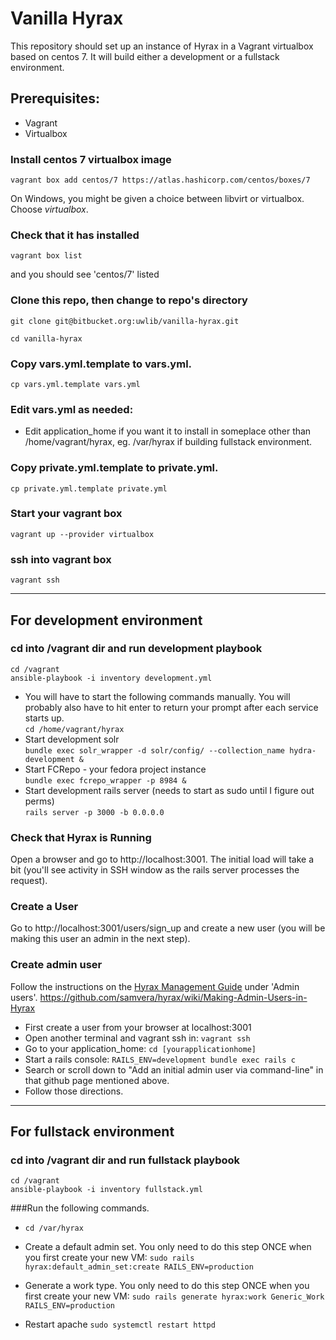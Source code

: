 # Vanilla Hyrax

This repository should set up an instance of Hyrax in a Vagrant virtualbox based on centos 7. It will build either a development or a fullstack environment.

## Prerequisites:
 - Vagrant
 - Virtualbox

### Install centos 7 virtualbox image
`vagrant box add centos/7 https://atlas.hashicorp.com/centos/boxes/7`

On Windows, you might be given a choice between libvirt or virtualbox. Choose *virtualbox*.

### Check that it has installed
`vagrant box list`

and you should see 'centos/7' listed

### Clone this repo, then change to repo's directory
`git clone git@bitbucket.org:uwlib/vanilla-hyrax.git`

`cd vanilla-hyrax`

### Copy vars.yml.template to vars.yml.

`cp vars.yml.template vars.yml`

### Edit vars.yml as needed:

* Edit application_home if you want it to install in someplace other than /home/vagrant/hyrax, eg. /var/hyrax if building fullstack environment.

### Copy private.yml.template to private.yml.

`cp private.yml.template private.yml`

### Start your vagrant box
`vagrant up --provider virtualbox`

### ssh into vagrant box
`vagrant ssh`

---

## For development environment

### cd into /vagrant dir and run development playbook
`cd /vagrant`   
`ansible-playbook -i inventory development.yml`

* You will have to start the following commands manually. You will probably also have to hit enter to return your prompt after each service starts up.   
`cd /home/vagrant/hyrax`   
* Start development solr   
`bundle exec solr_wrapper -d solr/config/ --collection_name hydra-development &`   
* Start FCRepo - your fedora project instance   
`bundle exec fcrepo_wrapper -p 8984 &`   
* Start development rails server (needs to start as sudo until I figure out perms)   
`rails server -p 3000 -b 0.0.0.0`

### Check that Hyrax is Running
Open a browser and go to http://localhost:3001. The initial load will take a bit (you'll see activity in SSH window as the rails server processes the request).

### Create a User
Go to http://localhost:3001/users/sign_up and create a new user (you will be making this user an admin in the next step).

### Create admin user
Follow the instructions on the [Hyrax Management Guide](https://github.com/samvera/hyrax/wiki/Hyrax-Management-Guide) under 'Admin users'. https://github.com/samvera/hyrax/wiki/Making-Admin-Users-in-Hyrax

 - First create a user from your browser at localhost:3001
 - Open another terminal and vagrant ssh in: `vagrant ssh `
 - Go to your application_home: `cd [yourapplicationhome]`
 - Start a rails console: `RAILS_ENV=development bundle exec rails c`
 - Search or scroll down to "Add an initial admin user via command-line" in that github page mentioned above.
 - Follow those directions.

---

## For fullstack environment

### cd into /vagrant dir and run fullstack playbook   
`cd /vagrant`   
`ansible-playbook -i inventory fullstack.yml`

###Run the following commands.   

* `cd /var/hyrax`

* Create a default admin set. You only need to do this step ONCE when you first create your new VM:
    `sudo rails hyrax:default_admin_set:create RAILS_ENV=production`

* Generate a work type. You only need to do this step ONCE when you first create your new VM:
    `sudo rails generate hyrax:work Generic_Work RAILS_ENV=production`

* Restart apache
    `sudo systemctl restart httpd`
